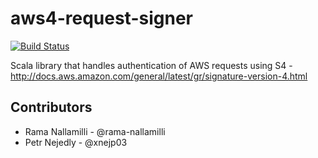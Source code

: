 # aws4-request-signer

[![Build Status](https://travis-ci.org/rama-nallamilli/aws4-request-signer.svg?branch=master)](https://travis-ci.org/rama-nallamilli/aws4-request-signer)

Scala library that handles authentication of AWS requests using S4 - http://docs.aws.amazon.com/general/latest/gr/signature-version-4.html

## Contributors

* Rama Nallamilli - @rama-nallamilli
* Petr Nejedly - @xnejp03